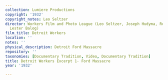 ```yaml
---
collection: Lumiere Productions
copyright: '1932'
copyright_notes: Leo Seltzer
director: Workers Film and Photo League (Leo Seltzer, Joseph Hudyma, Robert Del Duca,
  Lester Balog)
film_title: Detroit Workers
location: ''
notes: ''
physical_description: Detroit Ford Massacre
repository: ''
taxonomies: [Documentary Tradition, Video, Documentary Tradition]
title: Detroit Workers Excerpt 1- Ford Massacre
year: '1932'

---
```

